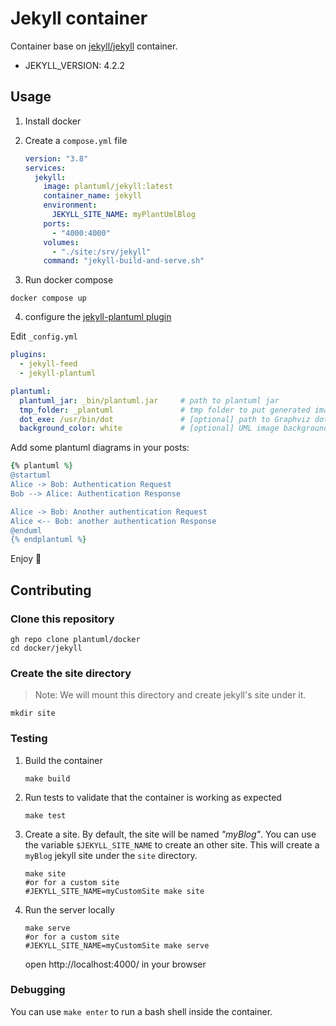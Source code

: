 # Jekyll container

Container base on [jekyll/jekyll](https://hub.docker.com/r/jekyll/jekyll/) container.

- JEKYLL_VERSION: 4.2.2

## Usage

1. Install docker

2. Create a `compose.yml` file
    ```yml
    version: "3.8"
    services:
      jekyll:
        image: plantuml/jekyll:latest
        container_name: jekyll
        environment:
          JEKYLL_SITE_NAME: myPlantUmlBlog
        ports:
          - "4000:4000"
        volumes:
          - "./site:/srv/jekyll"
        command: "jekyll-build-and-serve.sh"
    ```

3. Run docker compose
  ```shell
  docker compose up
  ```

4. configure the [jekyll-plantuml plugin](https://github.com/yjpark/jekyll-plantuml)
  
  Edit `_config.yml`
  ```yaml
  plugins:
    - jekyll-feed
    - jekyll-plantuml

  plantuml:
    plantuml_jar: _bin/plantuml.jar     # path to plantuml jar
    tmp_folder: _plantuml               # tmp folder to put generated image files
    dot_exe: /usr/bin/dot               # [optional] path to Graphviz dot execution
    background_color: white             # [optional] UML image background color

  ```

  Add some plantuml diagrams in your posts:
  ```ruby
  {% plantuml %}
  @startuml
  Alice -> Bob: Authentication Request
  Bob --> Alice: Authentication Response

  Alice -> Bob: Another authentication Request
  Alice <-- Bob: another authentication Response
  @enduml
  {% endplantuml %}
  ```

Enjoy :partying_face:

## Contributing

### Clone this repository
```shell 
gh repo clone plantuml/docker
cd docker/jekyll
```

### Create the site directory

> Note: We will mount this directory and create jekyll's site under it.

```shell 
mkdir site
```

### Testing

1. Build the container
    ```shell
    make build
    ```

2. Run tests to validate that the container is working as expected
    ```shell
    make test
    ```

3. Create a site.
    By default, the site will be named _"myBlog"_.
    You can use the variable `$JEKYLL_SITE_NAME` to create an other site.
    This will create a `myBlog` jekyll site under the `site` directory.

    ```shell
    make site
    #or for a custom site
    #JEKYLL_SITE_NAME=myCustomSite make site
    ```

4. Run the server locally
    ```shell
    make serve
    #or for a custom site
    #JEKYLL_SITE_NAME=myCustomSite make serve
    ```

    open http://localhost:4000/ in your browser

### Debugging

You can use `make enter` to run a bash shell inside the container.
